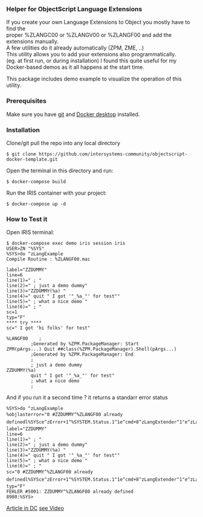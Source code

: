 ### Helper for ObjectScript Language Extensions
If you create your own Language Extensions to Object you mostly have to find the  
proper %ZLANGC00 or %ZLANGV00 or %ZLANGF00 and add the extensions manually.  
A few utilities do it already automatically (ZPM, ZME, ..)   
This utility allows you to add your extensions also programmatically.   
    (eg. at first run, or during installation)
I found this quite useful for my Docker-based demos as it all happens at the start time.
 
This package includes demo example to visualize the operation of this utility.

### Prerequisites
Make sure you have [git](https://git-scm.com/book/en/v2/Getting-Started-Installing-Git) and [Docker desktop](https://www.docker.com/products/docker-desktop) installed.

### Installation 
Clone/git pull the repo into any local directory
```
$ git clone https://github.com/intersystems-community/objectscript-docker-template.git
```
Open the terminal in this directory and run:
```
$ docker-compose build
```
Run the IRIS container with your project:
```
$ docker-compose up -d
```
### How to Test it
Open IRIS terminal:
```
$ docker-compose exec demo iris session iris
USER>ZN "%SYS"
%SYS>do ^zLangExample
Compile Routine : %ZLANGF00.mac
 
label="ZZDUMMY"
line=6
line(1)=" ; "
line(2)=" ; just a demo dummy"
line(3)="ZZDUMMY(%a) "
line(4)=" quit " I got '"_%a_"' for test""
line(5)=" ; what a nice demo "
line(6)=" ; "
sc=1
typ="F"
**** try ****
sc=" I got 'hi folks' for test"
 
%LANGF00    ;
         ;Generated by %ZPM.PackageManager: Start
ZPM(pArgs...) Quit ##class(%ZPM.PackageManager).Shell(pArgs...)
         ;Generated by %ZPM.PackageManager: End
         ;
         ; just a demo dummy
ZZDUMMY(%a)
         quit " I got '"_%a_"' for test"
         ; what a nice demo
         ;
```
And if you run it a second time ?
it returns a standarr error status
~~~
%SYS>do ^zLangExample
%objlasterror="0 #ZZDUMMY^%ZLANGF00 already definedl%SYSce^zError+1^%SYSTEM.Status.1^1e^cmd+8^zLangExtender^1"e^zLangExample+10^zLangExample^1d^^^0"
label="ZZDUMMY"
line=6
line(1)=" ; "
line(2)=" ; just a demo dummy"
line(3)="ZZDUMMY(%a) "
line(4)=" quit " I got '"_%a_"' for test""
line(5)=" ; what a nice demo "
line(6)=" ; "
sc="0 #ZZDUMMY^%ZLANGF00 already definedl%SYSce^zError+1^%SYSTEM.Status.1^1e^cmd+8^zLangExtender^1"e^zLangExample+10^zLangExample^1d^^^0"
typ="F"
FEHLER #5001: ZZDUMMY^%ZLANGF00 already defined
8980:%SYS>
~~~

[Article in DC](https://community.intersystems.com/post/helper-objectscript-language-extensions)
[see Video]()
